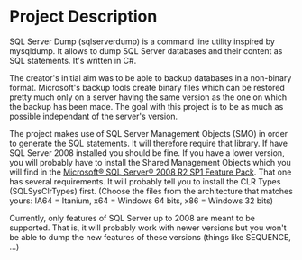 # Project Description
SQL Server Dump (sqlserverdump) is a command line utility inspired by
mysqldump. It allows to dump SQL Server databases and their content as SQL
statements. It's written in C#.

The creator's initial aim was to be able to backup databases in a non-binary
format. Microsoft's backup tools create binary files which can be restored
pretty much only on a server having the same version as the one on which the
backup has been made. The goal with this project is to be as much as possible
independant of the server's version.

The project makes use of SQL Server Management Objects (SMO) in order to
generate the SQL statements. It will therefore require that library. If have
SQL Server 2008 installed you should be fine. If you have a lower version, you
will probably have to install the Shared Management Objects which you will
find in the [Microsoft® SQL Server® 2008 R2 SP1 Feature
Pack](http://www.microsoft.com/en-us/download/details.aspx?id=26728). That one
has several requirements. It will probably tell you to install the CLR Types
(SQLSysClrTypes) first. (Choose the files from the architecture that matches
yours: IA64 = Itanium, x64 = Windows 64 bits, x86 = Windows 32 bits)

Currently, only features of SQL Server up to 2008 are meant to be supported.
That is, it will probably work with newer versions but you won't be able to
dump the new features of these versions (things like SEQUENCE, ...)